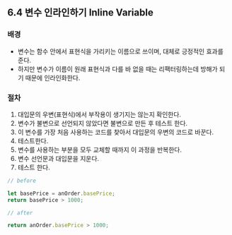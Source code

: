 ## 6.4 변수 인라인하기 Inline Variable

### 배경

- 변수는 함수 안에서 표현식을 가리키는 이름으로 쓰이며, 대체로 긍정적인 효과를 준다.
- 하지만 변수가 이름이 원래 표현식과 다를 바 없을 때는 리팩터링하는데 방해가 되기 때문에 인라인화한다.

### 절차

1. 대입문의 우변(표현식)에서 부작용이 생기지는 않는지 확인한다.
2. 변수가 불변으로 선언되지 않았다면 불변으로 만든 후 테스트 한다.
3. 이 변수를 가장 처음 사용하는 코드를 찾아서 대입문의 우변의 코드로 바꾼다.
4. 테스트한다.
5. 변수를 사용하는 부분을 모두 교체할 때까지 이 과정을 반복한다.
6. 변수 선언문과 대입문을 지운다.
7. 테스트 한다.

```js
// before

let basePrice = anOrder.basePrice;
return basePrice > 1000;

// after

return anOrder.basePrice > 1000;
```
